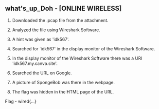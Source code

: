 ## what's_up_Doh - [ONLINE WIRELESS]

1. Downloaded the .pcap file from the attachment.

2. Analyzed the file using Wireshark Software.

3. A hint was given as 'idk567'.

4. Searched for 'idk567' in the display monitor of the Wireshark Software.

5. In the display monitor of the Wireshark Software there was a URl 'idk567.my.canva.site'.

6. Searched the URL on Google.

7. A picture of SpongeBob was there in the webpage.

8. The flag was hidden in the HTML page of the URL.

Flag - wired{...}
